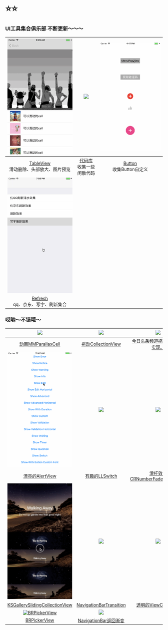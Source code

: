 # ⭐️⭐️

### UI工具集合俱乐部   不断更新～～～

|[![](https://github.com/CooFree/CFCustomTableView/blob/master/CFCustomTableView/1.gif)](https://github.com/CooFree/CFCustomTableView)|[![](./pics/1.gif)](https://github.com/CooFree/BaseCode)|[![](https://github.com/CooFree/CFButton/blob/master/1.gif)](https://github.com/CooFree/CFButton)|
|:---:|:---:|:---:|
|[TableView](https://github.com/CooFree/CFCustomTableView)<br>滑动删除、头部放大、图片预览|[代码库](https://github.com/CooFree/BaseCode)<br>收集一些闲散代码|[Button](https://github.com/CooFree/CFButton)<br>收集Button自定义|
|[![](https://github.com/CooFree/CFRefresh/blob/master/1.gif)](https://github.com/CooFree/CFRefresh)|||
|[Refresh](https://github.com/CooFree/CFRefresh)<br>qq、京东、写字、刷新集合|||

### 哎哟～不错哦～
|[![](https://github.com/adad184/MMParallaxCell/blob/master/DEMO.gif)](https://github.com/adad184/MMParallaxCell)|[![](https://raw.githubusercontent.com/ra1028/RACollectionViewReorderableTripletLayout/master/Assets/animation.gif)](https://raw.githubusercontent.com/ra1028/RACollectionViewReorderableTripletLayout)|[![](https://github.com/asiosldh/BMDragCellCollectionView/blob/master/Resources/4.gif)](https://github.com/asiosldh/BMDragCellCollectionView)|
|:---:|:---:|:---:|
|[动画MMParallaxCell](https://github.com/adad184/MMParallaxCell)|[拖动CollectionView](https://raw.githubusercontent.com/ra1028/RACollectionViewReorderableTripletLayout)|[今日头条频道拖拽重排效果实现。](https://github.com/asiosldh/BMDragCellCollectionView)|
|[![](./pics/study2.gif)](https://github.com/dogo/SCLAlertView)|[![](https://github.com/lilei644/LLSwitch/blob/master/Preview/LLSwitchDemo.gif)](https://github.com/lilei644/LLSwitch)|[![](https://github.com/CRAnimation/CRNumberFadedAnimation/blob/master/Resource/CRNumberFaded.gif)](https://github.com/CRAnimation/CRNumberFadedAnimation)|
|[漂亮的AlertView](https://github.com/dogo/SCLAlertView)|[有趣的LLSwitch](https://github.com/lilei644/LLSwitch)|[滑杆效果CRNumberFadedAnimation](https://github.com/CRAnimation/CRNumberFadedAnimation)|
|![](https://raw.githubusercontent.com/btxkenshin/Resource/master/KSGallerySlidingCollectionViewDemo2.gif)|![](https://raw.githubusercontent.com/MoZhouqi/KMNavigationBarTransition/master/Screenshots/Now2.gif)|![](https://camo.githubusercontent.com/00d2b3c0d2f2ebb2df788a768fc9db3e05d9aa32/68747470733a2f2f7261772e6769746875622e636f6d2f6f6e65766361742f5656426c757250726573656e746174696f6e2f6d61737465722f4769662f73637265656e73686f742e676966)|
|[KSGallerySlidingCollectionView](https://github.com/btxkenshin/KSGallerySlidingCollectionView)|[NavigationBarTransition](https://github.com/MoZhouqi/KMNavigationBarTransition)|[透明的ViewController](https://github.com/onevcat/VVBlurPresentation)|
|[![BRPickerView](https://github.com/91renb/BRPickerView/blob/master/BRPickerViewDemo/%E6%95%88%E6%9E%9C%E5%9B%BE/%E6%95%88%E6%9E%9C%E5%9B%BE1.gif?raw=true)](https://github.com/91renb/BRPickerView)|![](https://github.com/listenzz/HBDNavigationBar/raw/master/screenshot/gradient.gif)||
|[BRPickerView](https://github.com/91renb/BRPickerView)|[NavigationBar返回渐变](https://github.com/listenzz/HBDNavigationBar)||
